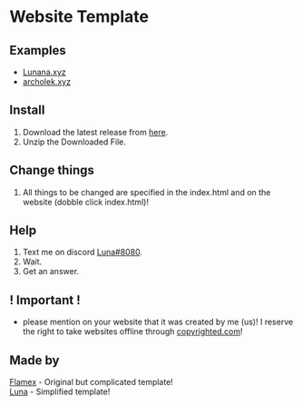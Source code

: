 # Website Template

## Examples
- [Lunana.xyz](https://Lunana.xyz)
- [archolek.xyz](https://www.archolek.xyz/)

## Install
1. Download the latest release from [here](https://github.com/MorrisSeemann/Website).
2. Unzip the Downloaded File.

## Change things
1. All things to be changed are specified in the index.html and on the website (dobble click index.html)!

## Help
1. Text me on discord [Luna#8080](https://discord.com/users/821472922140803112).
2. Wait.
3. Get an answer.

## ! Important !
- please mention on your website that it was created by me (us)! I reserve the right to take websites offline through [copyrighted.com](https://www.copyrighted.com/website/N0OQe7w12DnwEMm9)!

## Made by
[Flamex](https://github.com/Flamexdev) - Original but complicated template! <br>
[Luna](https://github.com/Luna-devv) - Simplified template!

